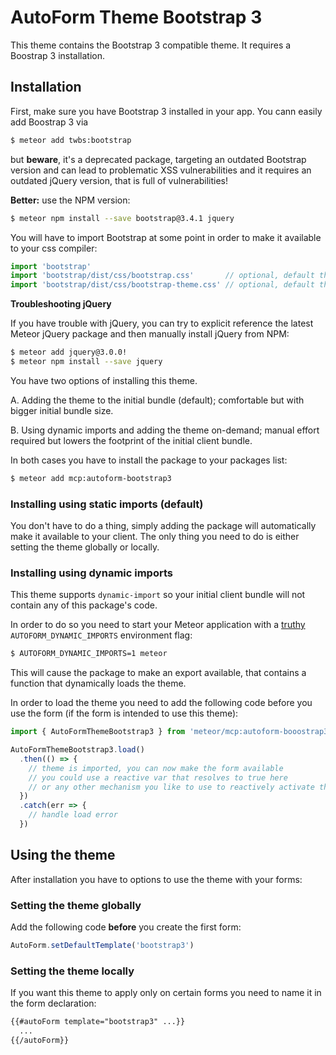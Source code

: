 # AutoForm Theme Bootstrap 3

This theme contains the Bootstrap 3 compatible theme. It requires a Boostrap 3
installation.

## Installation

First, make sure you have Bootstrap 3 installed in your app. You cann easily add
Boostrap 3 via

```bash
$ meteor add twbs:bootstrap 
```

but **beware**, it's a deprecated package, targeting an outdated Bootstrap 
version and can lead to problematic XSS vulnerabilities and it requires an 
outdated jQuery version, that is full of vulnerabilities!

**Better:** use the NPM version:

```bash
$ meteor npm install --save bootstrap@3.4.1 jquery
```

You will have to import Bootstrap at some point in order to make it available
to your css compiler:

```javascript
import 'bootstrap'
import 'bootstrap/dist/css/bootstrap.css'       // optional, default theme
import 'bootstrap/dist/css/bootstrap-theme.css' // optional, default theme
```

**Troubleshooting jQuery**

If you have trouble with jQuery, you can try to explicit reference the latest
Meteor jQuery package and then manually install jQuery from NPM:

```bash
$ meteor add jquery@3.0.0!  
$ meteor npm install --save jquery  
```

 
You have two options of installing this theme.

A. Adding the theme to the initial bundle (default); comfortable but with bigger
   initial bundle size.

B. Using dynamic imports and adding the theme on-demand; manual effort required
   but lowers the footprint of the initial client bundle.
   
In both cases you have to install the package to your packages list:

```bash
$ meteor add mcp:autoform-bootstrap3
``` 


### Installing using static imports (default)

You don't have to do a thing, simply adding the package will automatically
make it available to your client. The only thing you need to do is either
setting the theme globally or locally.

### Installing using dynamic imports

This theme supports `dynamic-import` so your initial client bundle will not
contain any of this package's code. 

In order to do so you need to start your Meteor application with a [truthy](https://developer.mozilla.org/en-US/docs/Glossary/Truthy) 
`AUTOFORM_DYNAMIC_IMPORTS` environment flag:

```bash
$ AUTOFORM_DYNAMIC_IMPORTS=1 meteor
```

This will cause the package to make an export available, that contains a 
function that dynamically loads the theme. 

In order to load the theme you need to add the following code before you use
the form (if the form is intended to use this theme):

```javascript
import { AutoFormThemeBootstrap3 } from 'meteor/mcp:autoform-booostrap3'

AutoFormThemeBootstrap3.load()
  .then(() => {
    // theme is imported, you can now make the form available
    // you could use a reactive var that resolves to true here
    // or any other mechanism you like to use to reactively activate the form
  })
  .catch(err => {
    // handle load error
  })
```  


## Using the theme

After installation you have to options to use the theme with your forms:

### Setting the theme globally

Add the following code **before** you create the first form: 

```javascript
AutoForm.setDefaultTemplate('bootstrap3')
``` 

### Setting the theme locally

If you want this theme to apply only on certain forms you need to name it in the
form declaration:

```html
{{#autoForm template="bootstrap3" ...}}
  ...
{{/autoForm}}
```
